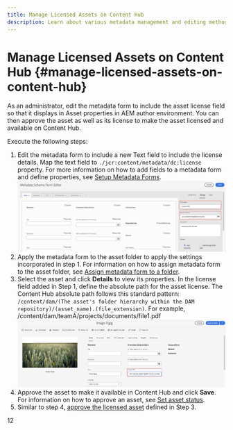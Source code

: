 ```yaml
---
title: Manage Licensed Assets on Content Hub
description: Learn about various metadata management and editing methods
---
```


# Manage Licensed Assets on Content Hub {#manage-licensed-assets-on-content-hub}

As an administrator, edit the metadata form to include the asset license field so that it displays in Asset properties in AEM author environment. You can then approve the asset as well as its license to make the asset licensed and available on Content Hub.

Execute the following steps:

1. Edit the metadata form to include a new Text field to include the license details. Map the text field to `./jcr:content/metadata/dc:license` property. For more information on how to add fields to a metadata form and define properties, see [Setup Metadata Forms](/help/assets/metadata-assets-view.md#metadata-forms).
![zip extraction](/help/assets/assets/metadata-form-edit.png)
1. Apply the metadata form to the asset folder to apply the settings incorporated in step 1. For information on how to assign metadata form to the asset folder, see [Assign metadata form to a folder](/help/assets/metadata-assets-view.md#metadata-forms).
1. Select the asset and click **Details** to view its properties. In the license field added in Step 1, define the absolute path for the asset license. The Content Hub absolute path follows this standard pattern: `/content/dam/(The asset's folder hierarchy within the DAM repository)/(asset_name).(file_extension)`. For example, /content/dam/teamA/projects/documents/file1.pdf
![absolute path](/help/assets/assets/absolute-path.png)
1. Approve the asset to make it available in Content Hub and click **Save**. For information on how to approve an asset, see [Set asset status](/help/assets/manage-organize-assets-view.md#set-asset-status).
1. Similar to step 4, [approve the licensed asset](/help/assets/manage-organize-assets-view.md#set-asset-status) defined in Step 3.

12